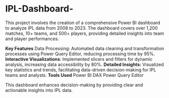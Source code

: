 # IPL-Dashboard-
This project involves the creation of a comprehensive Power BI dashboard to analyze IPL data from 2008 to 2023. The dashboard covers over 1,200 matches, 10+ teams, and 500+ players, providing detailed insights into team and player performances.

**Key Features**
Data Processing: Automated data cleaning and transformation processes using Power Query Editor, reducing processing time by 95%.
**Interactive Visualizations**: Implemented slicers and filters for dynamic analysis, increasing data accessibility by 80%.
**Detailed Insights:** Visualized key statistics and trends, facilitating data-driven decision-making for IPL teams and analysts.
**Tools Used**
Power BI
DAX
Power Query Editor

This dashboard enhances decision-making by providing clear and actionable insights into IPL data.


